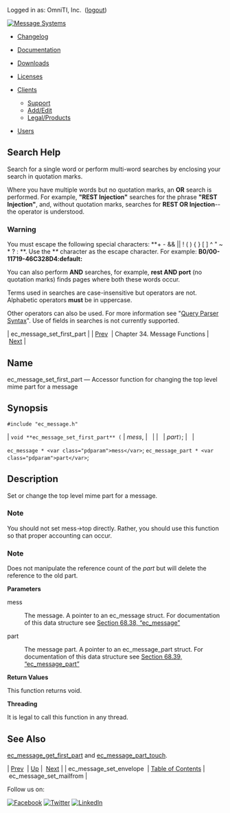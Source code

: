 Logged in as: OmniTI, Inc.  ([logout](https://support.messagesystems.com/logout.php))

[![Message Systems](https://support.messagesystems.com/images/ms-white205.png)](https://support.messagesystems.com/start.php) 

*   [Changelog](https://support.messagesystems.com/start.php?show=changelog)
*   [Documentation](https://support.messagesystems.com/docs/)
*   [Downloads](https://support.messagesystems.com/start.php)

*   [Licenses](https://support.messagesystems.com/license_summary.php)
*   <a href="">Clients</a>
    *   [Support](https://support.messagesystems.com/cs.php)
    *   [Add/Edit](https://support.messagesystems.com/edit_client.php)
    *   [Legal/Products](https://support.messagesystems.com/edit_products.php)
*   [Users](https://support.messagesystems.com/edit_customer.php)

## Search Help

Search for a single word or perform multi-word searches by enclosing your search in quotation marks.

Where you have multiple words but no quotation marks, an **OR** search is performed. For example, **"REST Injection"** searches for the phrase **"REST Injection"**, and, without quotation marks, searches for **REST OR Injection**--the operator is understood.

### Warning

You must escape the following special characters: **+ - && || ! ( ) { } [ ] ^ " ~ * ? : \**. Use the **\** character as the escape character. For example: **B0/00-11719-46C328D4\:default\:**

You can also perform **AND** searches, for example, **rest AND port** (no quotation marks) finds pages where both these words occur.

Terms used in searches are case-insensitive but operators are not. Alphabetic operators **must** be in uppercase.

Other operators can also be used. For more information see "[Query Parser Syntax](https://lucene.apache.org/core/old_versioned_docs/versions/3_0_0/queryparsersyntax.html)". Use of fields in searches is not currently supported.

| ec_message_set_first_part |
| [Prev](apis.ec_message_set_envelope.php)  | Chapter 34. Message Functions |  [Next](apis.ec_message_set_mailfrom.php) |

<a name="apis.ec_message_set_first_part"></a>
## Name

ec_message_set_first_part — Accessor function for changing the top level mime part for a message

## Synopsis

`#include "ec_message.h"`

| `void **ec_message_set_first_part** (` | <var class="pdparam">mess</var>, |   |
|   | <var class="pdparam">part</var>`)`; |   |

`ec_message * <var class="pdparam">mess</var>`;
`ec_message_part * <var class="pdparam">part</var>`;<a name="idp29601088"></a>
## Description

Set or change the top level mime part for a message.

### Note

You should not set mess->top directly. Rather, you should use this function so that proper accounting can occur.

### Note

Does not manipulate the reference count of the *part* but will delete the reference to the old part.

**Parameters**

<dl class="variablelist">

<dt>mess</dt>

<dd>

The message. A pointer to an ec_message struct. For documentation of this data structure see [Section 68.38, “ec_message”](structs.ec_message.php "68.38. ec_message")

</dd>

<dt>part</dt>

<dd>

The message part. A pointer to an ec_message_part struct. For documentation of this data structure see [Section 68.39, “ec_message_part”](structs.ec_message_part.php "68.39. ec_message_part")

</dd>

</dl>

**Return Values**

This function returns void.

**Threading**

It is legal to call this function in any thread.

<a name="idp29612672"></a>
## See Also

[ec_message_get_first_part](apis.ec_message_get_first_part.php "ec_message_get_first_part") and [ec_message_part_touch](apis.ec_message_part_touch.php "ec_message_part_touch").

| [Prev](apis.ec_message_set_envelope.php)  | [Up](ec_message.php) |  [Next](apis.ec_message_set_mailfrom.php) |
| ec_message_set_envelope  | [Table of Contents](index.php) |  ec_message_set_mailfrom |

Follow us on:

[![Facebook](https://support.messagesystems.com/images/icon-facebook.png)](http://www.facebook.com/messagesystems) [![Twitter](https://support.messagesystems.com/images/icon-twitter.png)](http://twitter.com/#!/MessageSystems) [![LinkedIn](https://support.messagesystems.com/images/icon-linkedin.png)](http://www.linkedin.com/company/message-systems)